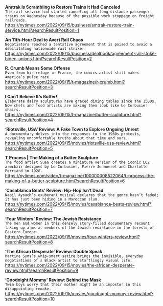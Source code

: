 **Amtrak Is Scrambling to Restore Trains it Had Canceled**\
`The rail service had started canceling all long-distance passenger trains on Wednesday because of the possible work stoppage on freight railroads.`\
https://nytimes.com/2022/09/15/business/amtrak-restore-train-service.html?searchResultPosition=1

**An 11th-Hour Deal to Avert Rail Chaos**\
`Negotiators reached a tentative agreement that is poised to avoid a debilitating nationwide rail strike.`\
https://nytimes.com/2022/09/15/business/dealbook/agreement-rail-strike-biden-unions.html?searchResultPosition=2

**R. Crumb Means Some Offense**\
`Even from his refuge in France, the comics artist still makes America’s pulse race.`\
https://nytimes.com/2022/09/15/t-magazine/r-crumb.html?searchResultPosition=3

**I Can’t Believe It’s Butter!**\
`Elaborate dairy sculptures have graced dining tables since the 1500s. Now chefs and food artists are making them look like Le Corbusier chairs.`\
https://nytimes.com/2022/09/15/t-magazine/butter-sculpture.html?searchResultPosition=4

**‘Riotsville, USA’ Review: A Fake Town to Explore Ongoing Unrest**\
`A documentary delves into the responses to the 1960s protests, revealing uncomfortable truths about that time and ours.`\
https://nytimes.com/2022/09/15/movies/riotsville-usa-review.html?searchResultPosition=5

**T Process | The Making of a Butter Sculpture**\
`The food artist Suea creates a miniature version of the iconic LC2 armchair designed by Le Corbusier, Pierre Jeanneret and Charlotte Perriand in 1928.`\
https://nytimes.com/video/t-magazine/100000008522064/t-process-the-making-of-a-butter-sculpture.html?searchResultPosition=6

**‘Casablanca Beats’ Review: Hip-Hop Isn’t Dead**\
`Nabil Ayouch’s exuberant musical declares that the genre hasn’t faded; it has just been hiding in a Moroccan slum.`\
https://nytimes.com/2022/09/15/movies/casablanca-beats-review.html?searchResultPosition=7

**‘Four Winters’ Review: The Jewish Resistance**\
`The men and women in this densely story-filled documentary recount taking up arms as members of the Jewish resistance in the forests of Eastern Europe.`\
https://nytimes.com/2022/09/15/movies/four-winters-review.html?searchResultPosition=8

**‘The African Desperate’ Review: Double Speak**\
`Martine Syms’s whip-smart satire brings the invisible, everyday negotiations of a Black artist to startlingly visual life.`\
https://nytimes.com/2022/09/15/movies/the-african-desperate-review.html?searchResultPosition=9

**‘Goodnight Mommy’ Review: Behind the Mask**\
`Twin boys worry that their mother might be an impostor in this disappointing remake.`\
https://nytimes.com/2022/09/15/movies/goodnight-mommy-review.html?searchResultPosition=10

